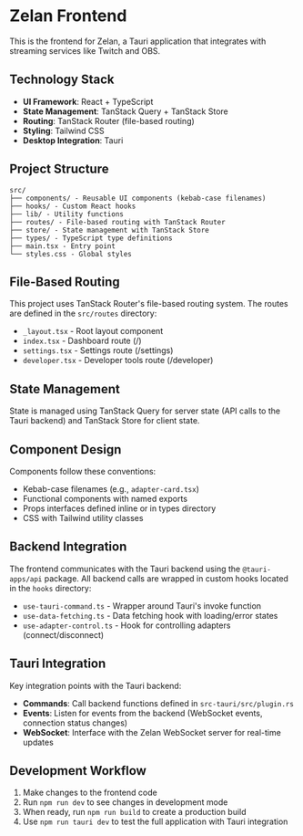 # Zelan Frontend

This is the frontend for Zelan, a Tauri application that integrates with streaming services like Twitch and OBS.

## Technology Stack

- **UI Framework**: React + TypeScript
- **State Management**: TanStack Query + TanStack Store
- **Routing**: TanStack Router (file-based routing)
- **Styling**: Tailwind CSS
- **Desktop Integration**: Tauri

## Project Structure

```
src/
├── components/ - Reusable UI components (kebab-case filenames)
├── hooks/ - Custom React hooks
├── lib/ - Utility functions
├── routes/ - File-based routing with TanStack Router
├── store/ - State management with TanStack Store
├── types/ - TypeScript type definitions
├── main.tsx - Entry point
└── styles.css - Global styles
```

## File-Based Routing

This project uses TanStack Router's file-based routing system. The routes are defined in the `src/routes` directory:

- `_layout.tsx` - Root layout component
- `index.tsx` - Dashboard route (/)
- `settings.tsx` - Settings route (/settings)
- `developer.tsx` - Developer tools route (/developer)

## State Management

State is managed using TanStack Query for server state (API calls to the Tauri backend) and TanStack Store for client state.

## Component Design

Components follow these conventions:

- Kebab-case filenames (e.g., `adapter-card.tsx`)
- Functional components with named exports
- Props interfaces defined inline or in types directory
- CSS with Tailwind utility classes

## Backend Integration

The frontend communicates with the Tauri backend using the `@tauri-apps/api` package. All backend calls are wrapped in custom hooks located in the `hooks` directory:

- `use-tauri-command.ts` - Wrapper around Tauri's invoke function
- `use-data-fetching.ts` - Data fetching hook with loading/error states
- `use-adapter-control.ts` - Hook for controlling adapters (connect/disconnect)

## Tauri Integration

Key integration points with the Tauri backend:

- **Commands**: Call backend functions defined in `src-tauri/src/plugin.rs`
- **Events**: Listen for events from the backend (WebSocket events, connection status changes)
- **WebSocket**: Interface with the Zelan WebSocket server for real-time updates

## Development Workflow

1. Make changes to the frontend code
2. Run `npm run dev` to see changes in development mode
3. When ready, run `npm run build` to create a production build
4. Use `npm run tauri dev` to test the full application with Tauri integration
